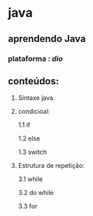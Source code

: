 # java
## aprendendo Java

### plataforma : _dio_

## conteúdos:
1.  Sintaxe java.
2.  condicioal:

    1.1 if
   
    1.2 else
    
    1.3 switch

3.  Estrutura de repetição:
 
    3.1  while
    
    3.2  do while
    
    3.3  for

